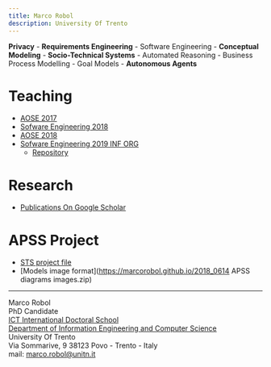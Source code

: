 ```yaml
---
title: Marco Robol 
description: University Of Trento
---
```


__Privacy__ - __Requirements Engineering__ - Software Engineering - __Conceptual Modeling__ - __Socio-Technical Systems__ - Automated Reasoning - Business Process Modelling - Goal Models - __Autonomous Agents__

# Teaching

- [AOSE 2017](https://github.com/marcorobol/2017-AoseLab-VRep)
- [Sofware Engineering 2018](https://sites.google.com/a/unitn.it/software-engineering-ii---designing-applications-that-matter/home)
- [AOSE 2018](https://github.com/marcorobol/AoseDevKit2018-MultiAgentSystem)
- [Sofware Engineering 2019 INF ORG](https://sites.google.com/unitn.it/seii-inf-org-unitn/home?authuser=1)
  - [Repository](https://github.com/marcorobol/2018-Trento-SEII-INFORG)

# Research

- [Publications On Google Scholar](https://scholar.google.com/citations?hl=it&user=tjC052EAAAAJ&view_op=list_works&authuser=1&gmla=AJsN-F73127_EEiomB86q_n15QmdQF0hqon2Fk6P1Ibg_sihcBA_bTfbKsbxr9IVItht2IAmKi5mpILcQe8K9W2neQimi8-wmSM9WvfgNwE7g-FBDrFmsmI)

# APSS Project

- [STS project file](https://marcorobol.github.io/2018_0525_APSSv2Story1v3IMAGES.exp)
- [Models image format](https://marcorobol.github.io/2018_0614 APSS diagrams images.zip)

---
Marco Robol  
PhD Candidate  
[ICT International Doctoral School](http://ict.unitn.it/)  
[Department of Information Engineering and Computer Science](http://www.disi.unitn.it/)  
University Of Trento  
Via Sommarive, 9 38123 Povo - Trento - Italy  
mail: [marco.robol@unitn.it](marco.robol@unitn.it)  
